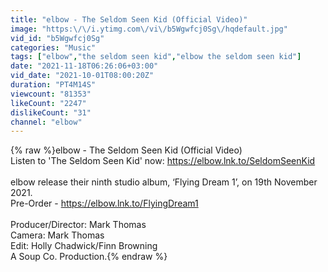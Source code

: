 ```yaml
---
title: "elbow - The Seldom Seen Kid (Official Video)"
image: "https:\/\/i.ytimg.com\/vi\/b5Wgwfcj0Sg\/hqdefault.jpg"
vid_id: "b5Wgwfcj0Sg"
categories: "Music"
tags: ["elbow","the seldom seen kid","elbow the seldom seen kid"]
date: "2021-11-18T06:26:06+03:00"
vid_date: "2021-10-01T08:00:20Z"
duration: "PT4M14S"
viewcount: "81353"
likeCount: "2247"
dislikeCount: "31"
channel: "elbow"
---
```

{% raw %}elbow - The Seldom Seen Kid (Official Video)<br />Listen to 'The Seldom Seen Kid' now: <a rel="nofollow" target="blank" href="https://elbow.lnk.to/SeldomSeenKid">https://elbow.lnk.to/SeldomSeenKid</a><br /><br />elbow release their ninth studio album, ‘Flying Dream 1’, on 19th November 2021.<br />Pre-Order - <a rel="nofollow" target="blank" href="https://elbow.lnk.to/FlyingDream1">https://elbow.lnk.to/FlyingDream1</a><br /><br />Producer/Director: Mark Thomas<br />Camera: Mark Thomas<br />Edit: Holly Chadwick/Finn Browning<br />A Soup Co. Production.{% endraw %}
